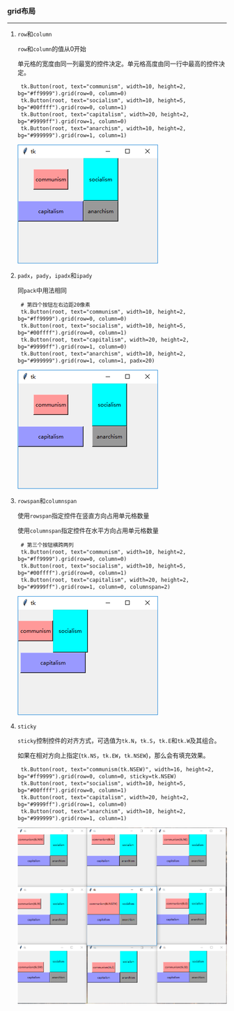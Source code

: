 ### grid布局

----------------------------------------------

1. `row`和`column`

    `row`和`column`的值从0开始
    
    单元格的宽度由同一列最宽的控件决定。单元格高度由同一行中最高的控件决定。
    
        tk.Button(root, text="communism", width=10, height=2, bg="#ff9999").grid(row=0, column=0)
        tk.Button(root, text="socialism", width=10, height=5, bg="#00ffff").grid(row=0, column=1)
        tk.Button(root, text="capitalism", width=20, height=2, bg="#9999ff").grid(row=1, column=0)
        tk.Button(root, text="anarchism", width=10, height=2, bg="#999999").grid(row=1, column=1)
        
    ![](static/6ad4f1d9264e46372093a1eaf04192b5.png)
    
    
2. `padx`，`pady`，`ipadx`和`ipady` 
    
    同`pack`中用法相同
    
        # 第四个按钮左右边距20像素
        tk.Button(root, text="communism", width=10, height=2, bg="#ff9999").grid(row=0, column=0)
        tk.Button(root, text="socialism", width=10, height=5, bg="#00ffff").grid(row=0, column=1)
        tk.Button(root, text="capitalism", width=20, height=2, bg="#9999ff").grid(row=1, column=0)
        tk.Button(root, text="anarchism", width=10, height=2, bg="#999999").grid(row=1, column=1, padx=20)

    ![](static/b4345bdd3d59c642b5bba1e17278cfee.png)

3. `rowspan`和`columnspan`

    使用`rowspan`指定控件在竖直方向占用单元格数量
    
    使用`columnspan`指定控件在水平方向占用单元格数量
    
        # 第三个按钮横跨两列
        tk.Button(root, text="communism", width=10, height=2, bg="#ff9999").grid(row=0, column=0)
        tk.Button(root, text="socialism", width=10, height=5, bg="#00ffff").grid(row=0, column=1)
        tk.Button(root, text="capitalism", width=20, height=2, bg="#9999ff").grid(row=1, column=0, columnspan=2)

    ![](static/d0c9012c992c2fbc05aa608cc189a7b5.png)
    
4. `sticky`

    `sticky`控制控件的对齐方式，可选值为`tk.N`，`tk.S`，`tk.E`和`tk.W`及其组合。
    
    如果在相对方向上指定(`tk.NS`，`tk.EW`，`tk.NSEW`)，那么会有填充效果。
    
        tk.Button(root, text="communism(tk.NSEW)", width=16, height=2, bg="#ff9999").grid(row=0, column=0, sticky=tk.NSEW)
        tk.Button(root, text="socialism", width=10, height=5, bg="#00ffff").grid(row=0, column=1)
        tk.Button(root, text="capitalism", width=20, height=2, bg="#9999ff").grid(row=1, column=0)
        tk.Button(root, text="anarchism", width=10, height=2, bg="#999999").grid(row=1, column=1)
        
    ![](static/805619fa984258a242a2ac7ca7e48785.png)

